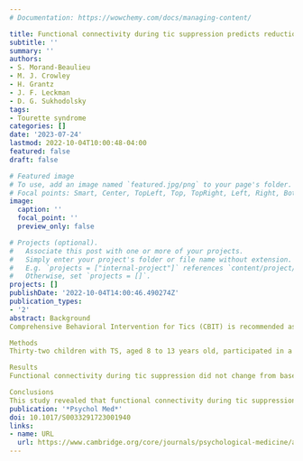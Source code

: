 ```yaml
---
# Documentation: https://wowchemy.com/docs/managing-content/

title: Functional connectivity during tic suppression predicts reductions in vocal tics following behavior therapy in children with Tourette syndrome
subtitle: ''
summary: ''
authors:
- S. Morand-Beaulieu
- M. J. Crowley
- H. Grantz
- J. F. Leckman
- D. G. Sukhodolsky
tags:
- Tourette syndrome
categories: []
date: '2023-07-24'
lastmod: 2022-10-04T10:00:48-04:00
featured: false
draft: false

# Featured image
# To use, add an image named `featured.jpg/png` to your page's folder.
# Focal points: Smart, Center, TopLeft, Top, TopRight, Left, Right, BottomLeft, Bottom, BottomRight.
image:
  caption: ''
  focal_point: ''
  preview_only: false

# Projects (optional).
#   Associate this post with one or more of your projects.
#   Simply enter your project's folder or file name without extension.
#   E.g. `projects = ["internal-project"]` references `content/project/deep-learning/index.md`.
#   Otherwise, set `projects = []`.
projects: []
publishDate: '2022-10-04T14:00:46.490274Z'
publication_types:
- '2'
abstract: Background
Comprehensive Behavioral Intervention for Tics (CBIT) is recommended as a first-line treatment for Tourette syndrome in children and adults. While there is strong evidence proving its efficacy, the mechanisms of reduction in tic severity during CBIT are still poorly understood. In a recent study, our group identified a functional brain network involved in tic suppression in children with TS. We reasoned that voluntary tic suppression and CBIT may share some mechanisms and thus we wanted to assess whether functional connectivity during tic suppression was associated with CBIT outcome.

Methods
Thirty-two children with TS, aged 8 to 13 years old, participated in a randomized controlled trial of CBIT v. a treatment-as-usual control condition. EEG was recorded during tic suppression in all participants at baseline and endpoint. We used a source-reconstructed EEG connectivity pipeline to assess functional connectivity during tic suppression.

Results
Functional connectivity during tic suppression did not change from baseline to endpoint. However, baseline tic suppression-related functional connectivity specifically predicted the decrease in vocal tic severity from baseline to endpoint in the CBIT group. Supplementary analyses revealed that the functional connectivity between the right superior frontal gyrus and the right angular gyrus was mainly driving this effect.

Conclusions
This study revealed that functional connectivity during tic suppression at baseline predicted reduction in vocal tic severity. These results suggest probable overlap between the mechanisms of voluntary tic suppression and those of behavior therapy for tics.
publication: '*Psychol Med*'
doi: 10.1017/S0033291723001940
links:
- name: URL
  url: https://www.cambridge.org/core/journals/psychological-medicine/article/functional-connectivity-during-tic-suppression-predicts-reductions-in-vocal-tics-following-behavior-therapy-in-children-with-tourette-syndrome/0F8EAA8FC105C210AEFFA7048AF8D3C1
---
```


